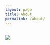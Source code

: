 ```yaml
---
layout: page
title: About
permalink: /about/
---
```

<br style="margin-top:10px">
<div class="w3-card  w3-border-blue w3-round-jumbo">

 <div class="w3-left w3-margin-right" style="width:10%">
          <img  class="w3-circle" src="{{"assets/images/arize.jpg"| relative_url}}">
</div>
